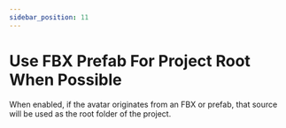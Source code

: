 ```yaml
---
sidebar_position: 11
---
```


# Use FBX Prefab For Project Root When Possible
  
When enabled, if the avatar originates from an FBX or prefab, that source will be used as the root folder of the project.